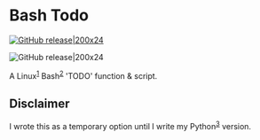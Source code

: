 # Bash Todo

<a href="../../">![GitHub release|200x24][badge]</a>

![GitHub release|200x24][badge]

A Linux<sup>[1]()</sup> Bash<sup>[2]()</sup> 'TODO' function &amp; script.

## Disclaimer

I wrote this as a temporary option until I write my Python<sup>[3]()</sup> version.

[badge]:https://external-content.duckduckgo.com/iu/?u=https%3A%2F%2Fcdn.pixabay.com%2Fphoto%2F2013%2F07%2F12%2F17%2F41%2Fbutton-152243_640.png